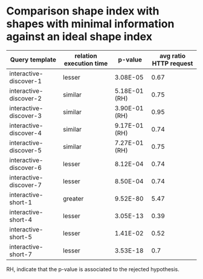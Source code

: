     
# Comparison shape index with shapes with minimal information against an ideal shape index
    
| Query template         | relation execution time   | p-value       |   avg ratio HTTP request |
|------------------------|---------------------------|---------------|--------------------------|
| interactive-discover-1 | lesser                    | 3.08E-05      |                     0.67 |
| interactive-discover-2 | similar                   | 5.18E-01 (RH) |                     0.75 |
| interactive-discover-3 | similar                   | 3.90E-01 (RH) |                     0.95 |
| interactive-discover-4 | similar                   | 9.17E-01 (RH) |                     0.74 |
| interactive-discover-5 | similar                   | 7.27E-01 (RH) |                     0.75 |
| interactive-discover-6 | lesser                    | 8.12E-04      |                     0.74 |
| interactive-discover-7 | lesser                    | 8.50E-04      |                     0.74 |
| interactive-short-1    | greater                   | 9.52E-80      |                     5.47 |
| interactive-short-4    | lesser                    | 3.05E-13      |                     0.39 |
| interactive-short-5    | lesser                    | 1.41E-02      |                     0.52 |
| interactive-short-7    | lesser                    | 3.53E-18      |                     0.7  |

RH, indicate that the p-value is associated to the rejected hypothesis.
